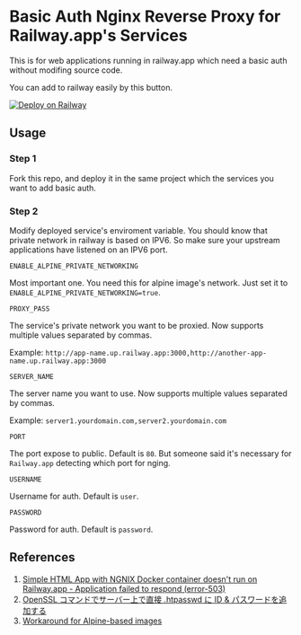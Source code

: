 ﻿# Basic Auth Nginx Reverse Proxy for Railway.app's Services

This is for web applications running in railway.app which need a basic auth without modifing source code.

You can add to railway easily by this button.

[![Deploy on Railway](https://railway.app/button.svg)](https://railway.app/template/bYH8Xt?referralCode=WSv72h)

## Usage

### Step 1

Fork this repo, and deploy it in the same project which the services you want to add basic auth.

### Step 2

Modify deployed service's enviroment variable. You should know that private network in railway is based on IPV6. So make sure your upstream applications have listened on an IPV6 port.

`ENABLE_ALPINE_PRIVATE_NETWORKING`

Most important one. You need this for alpine image's network.
Just set it to `ENABLE_ALPINE_PRIVATE_NETWORKING=true`.

`PROXY_PASS`

The service's private network you want to be proxied. Now supports multiple values separated by commas.

Example: `http://app-name.up.railway.app:3000,http://another-app-name.up.railway.app:3000`

`SERVER_NAME`

The server name you want to use. Now supports multiple values separated by commas.

Example: `server1.yourdomain.com,server2.yourdomain.com`

`PORT`

The port expose to public. Default is `80`.
But someone said it's necessary for `Railway.app` detecting which port for nging.

`USERNAME`

Username for auth. Default is `user`.

`PASSWORD`

Password for auth. Default is `password`.

## References

1. [Simple HTML App with NGNIX Docker container doesn't run on Railway.app - Application failed to respond (error-503)](https://stackoverflow.com/questions/76348107/simple-html-app-with-ngnix-docker-container-doesnt-run-on-railway-app-applica)
1. [OpenSSL コマンドでサーバー上で直接 .htpasswd に ID & パスワードを追加する](https://qiita.com/katzueno/items/07c8fb54b32e919128d4)
1. [Workaround for Alpine-based images](https://docs.railway.app/reference/private-networking#workaround-for-alpine-based-images)
